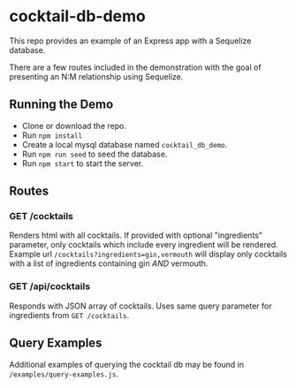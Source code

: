 # cocktail-db-demo

This repo provides an example of an Express app with a Sequelize database.

There are a few routes included in the demonstration with the goal of presenting an N:M relationship using Sequelize.

## Running the Demo

- Clone or download the repo.
- Run `npm install`
- Create a local mysql database named `cocktail_db_demo`.
- Run `npm run seed` to seed the database.
- Run `npm start` to start the server.

## Routes

### GET /cocktails

Renders html with all cocktails. If provided with optional "ingredients" parameter, only cocktails which include every ingredient will be rendered. Example url `/cocktails?ingredients=gin,vermouth` will display only cocktails with a list of ingredients containing gin _AND_ vermouth.

### GET /api/cocktails

Responds with JSON array of cocktails. Uses same query parameter for ingredients from `GET /cocktails`.

## Query Examples

Additional examples of querying the cocktail db may be found in `/examples/query-examples.js`.
